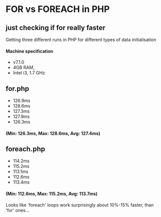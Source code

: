 # FOR vs FOREACH in PHP
## just checking if for really faster

Getting three different runs in PHP for different types of data initialisation

#### Machine specification
* v7.1.0
* 4GB RAM,
* Intel i3, 1.7 GHz

## for.php
* 126.9ms
* 128.6ms
* 127.3ms
* 127.9ms
* 126.3ms
#### (Min: 126.3ms, Max: 128.6ms, Avg: 127.4ms)

## foreach.php
* 114.2ms
* 115.2ms
* 113.1ms
* 112.6ms
* 113.4ms
#### (Min: 112.6ms, Max: 115.2ms, Avg: 113.7ms)

Looks like 'foreach' loops work surprisingly about 10%-15% faster, than 'for' ones...
